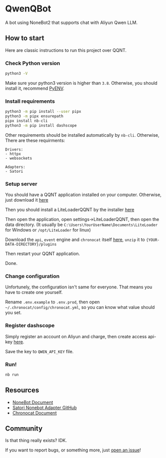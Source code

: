 # QwenQBot

A bot using NoneBot2 that supports chat with Aliyun Qwen LLM.

## How to start

Here are classic instructions to run this project over QQNT.

### Check Python version

```sh
python3 -V
```

Make sure your python3 version is higher than `3.8`.
Otherwise, you should install it, recommend [PyENV](https://github.com/pyenv/pyenv).

### Install requirements

```sh
python3 -m pip install --user pipx
python3 -m pipx ensurepath
pipx install nb-cli
python3 -m pip install dashscope
```

Other requirements should be installed automatically by `nb-cli`.
Otherwise, There are these requirments:
```
Drivers:
- httpx
- websockets

Adapters:
- Satori
```

### Setup server

You should have a QQNT application installed on your computer.
Otherwise, just download it [here](https://im.qq.com/index/#downloadAnchor)

Then you should install a LiteLoaderQQNT by the installer [here](https://github.com/Mzdyl/LiteLoaderQQNT_Install/)

Then open the application, open settings->LiteLoaderQQNT, then open the data directory.
(It usually be `C:\Users\YourUserName\Documents\LiteLoader` for Windows or `/opt/LiteLoader` for linux)

Download the `api`, `event` engine and `chronocat` itself [here](https://github.com/chrononeko/chronocat/releases),
`unzip` it to `{YOUR-DATA-DIRECTORY}/plugins`

Then restart your QQNT application.

Done.

### Change configuration

Unfortunely, the configuration isn't same for everyone.
That means you have to create one yourself.

Rename `.env.example` to `.env.prod`,
then open `~/.chronocat/config/chronocat.yml`,
so you can know what value should you set.

### Register dashscope

Simply register an account on Aliyun and charge, then create access api-key [here](https://dashscope.aliyun.com/).

Save the key to `QWEN_API_KEY` file.

### Run!

```sh
nb run
```

## Resources

- [NoneBot Document](https://nonebot.dev/)
- [Satori Nonebot Adapter GitHub](https://github.com/nonebot/adapter-satori?tab=readme-ov-file)
- [Chronocat Document](https://chronocat.vercel.app/)

## Community

Is that thing really exists? IDK.

If you want to report bugs, or something more, just [open an issue](https://github.com/originalFactor/QwenBotQ/issues)!